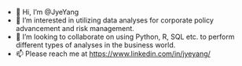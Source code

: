 - 👋 Hi, I’m @JyeYang
- 👀 I’m interested in utilizing data analyses for corporate policy advancement and risk management.
- 💞️ I’m looking to collaborate on using Python, R, SQL etc. to perform different types of analyses in the business world.
- 📫 Please reach me at https://www.linkedin.com/in/jyeyang/

<!---
JyeYang/JyeYang is a ✨ special ✨ repository because its `README.md` (this file) appears on your GitHub profile.
You can click the Preview link to take a look at your changes.
--->
